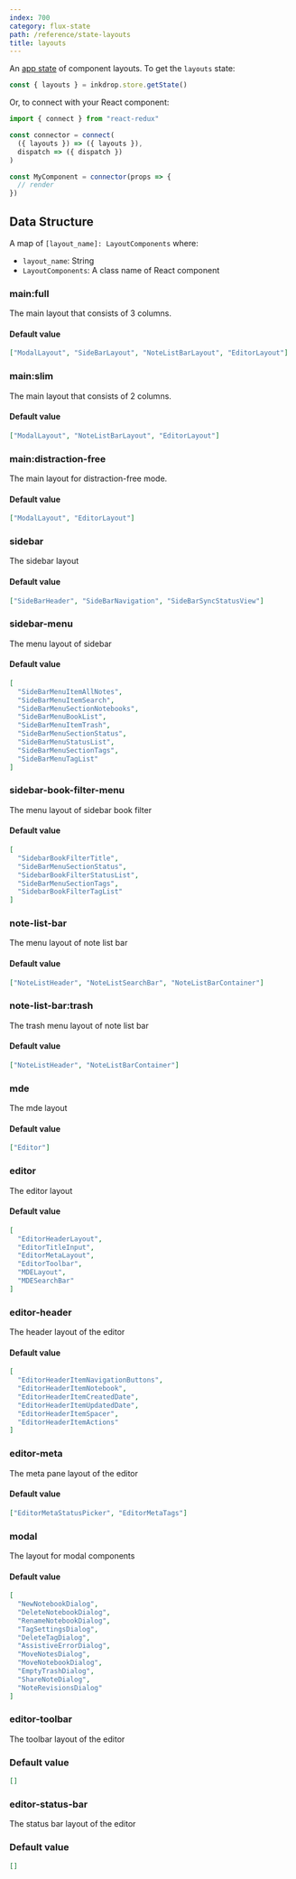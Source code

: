```yaml
---
index: 700
category: flux-state
path: /reference/state-layouts
title: layouts
---
```


An [app state](/manual/flux-architecture) of component layouts.
To get the `layouts` state:

```js
const { layouts } = inkdrop.store.getState()
```

Or, to connect with your React component:

```js
import { connect } from "react-redux"

const connector = connect(
  ({ layouts }) => ({ layouts }),
  dispatch => ({ dispatch })
)

const MyComponent = connector(props => {
  // render
})
```

## Data Structure

A map of `[layout_name]: LayoutComponents` where:

- `layout_name`: String
- `LayoutComponents`: A class name of React component

### main:full

The main layout that consists of 3 columns.

#### Default value

```json
["ModalLayout", "SideBarLayout", "NoteListBarLayout", "EditorLayout"]
```

### main:slim

The main layout that consists of 2 columns.

#### Default value

```json
["ModalLayout", "NoteListBarLayout", "EditorLayout"]
```

### main:distraction-free

The main layout for distraction-free mode.

#### Default value

```json
["ModalLayout", "EditorLayout"]
```

### sidebar

The sidebar layout

#### Default value

```json
["SideBarHeader", "SideBarNavigation", "SideBarSyncStatusView"]
```

### sidebar-menu

The menu layout of sidebar

#### Default value

```json
[
  "SideBarMenuItemAllNotes",
  "SideBarMenuItemSearch",
  "SideBarMenuSectionNotebooks",
  "SideBarMenuBookList",
  "SideBarMenuItemTrash",
  "SideBarMenuSectionStatus",
  "SideBarMenuStatusList",
  "SideBarMenuSectionTags",
  "SideBarMenuTagList"
]
```

### sidebar-book-filter-menu

The menu layout of sidebar book filter

#### Default value

```json
[
  "SidebarBookFilterTitle",
  "SideBarMenuSectionStatus",
  "SidebarBookFilterStatusList",
  "SideBarMenuSectionTags",
  "SidebarBookFilterTagList"
]
```

### note-list-bar

The menu layout of note list bar

#### Default value

```json
["NoteListHeader", "NoteListSearchBar", "NoteListBarContainer"]
```

### note-list-bar:trash

The trash menu layout of note list bar

#### Default value

```json
["NoteListHeader", "NoteListBarContainer"]
```

### mde

The mde layout

#### Default value

```json
["Editor"]
```

### editor

The editor layout

#### Default value

```json
[
  "EditorHeaderLayout",
  "EditorTitleInput",
  "EditorMetaLayout",
  "EditorToolbar",
  "MDELayout",
  "MDESearchBar"
]
```

### editor-header

The header layout of the editor

#### Default value

```json
[
  "EditorHeaderItemNavigationButtons",
  "EditorHeaderItemNotebook",
  "EditorHeaderItemCreatedDate",
  "EditorHeaderItemUpdatedDate",
  "EditorHeaderItemSpacer",
  "EditorHeaderItemActions"
]
```

### editor-meta

The meta pane layout of the editor

#### Default value

```json
["EditorMetaStatusPicker", "EditorMetaTags"]
```

### modal

The layout for modal components

#### Default value

```json
[
  "NewNotebookDialog",
  "DeleteNotebookDialog",
  "RenameNotebookDialog",
  "TagSettingsDialog",
  "DeleteTagDialog",
  "AssistiveErrorDialog",
  "MoveNotesDialog",
  "MoveNotebookDialog",
  "EmptyTrashDialog",
  "ShareNoteDialog",
  "NoteRevisionsDialog"
]
```

### editor-toolbar

The toolbar layout of the editor

### Default value

```json
[]
```

### editor-status-bar

The status bar layout of the editor

### Default value

```json
[]
```
